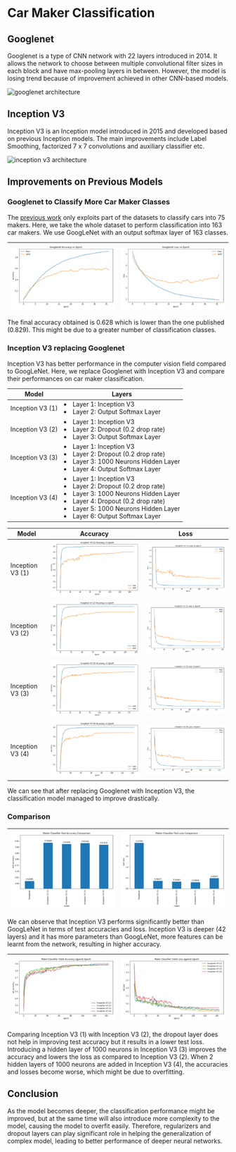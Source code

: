 # Car Maker Classification

## Googlenet

Googlenet is a type of CNN network with 22 layers introduced in 2014. It allows the network to choose between multiple convolutional filter sizes in each block and have max-pooling layers in between. However, the model is losing trend because of improvement achieved in other CNN-based models.

![googlenet architecture](https://paperswithcode.com/media/methods/Screen_Shot_2020-06-22_at_3.28.59_PM.png)

## Inception V3

Inception V3 is an Inception model introduced in 2015 and developed based on previous Inception models. The main improvements include Label Smoothing, factorized 7 x 7 convolutions and auxiliary classifier etc.

![inception v3 architecture](https://cdn.analyticsvidhya.com/wp-content/uploads/2020/05/inceptionv3.png)

## Improvements on Previous Models

### Googlenet to Classify More Car Maker Classes

The [previous work](https://arxiv.org/pdf/1506.08959.pdf) only exploits part of the datasets to classify cars into 75 makers. Here, we take the whole dataset to perform classification into 163 car makers. We use GoogLeNet with an output softmax layer of 163 classes.

|![Graph showing accuracy against epoch of GoogLeNet](../image/googlenet_accuracy.png)|![Graph showing loss against epoch of GoogLeNet](../image/googlenet_loss.png)|
|-|-|

The final accuracy obtained is 0.628 which is lower than the one published (0.829). This might be due to a greater number of classification classes.

### Inception V3 replacing Googlenet

Inception V3 has better performance in the computer vision field compared to GoogLeNet. Here, we replace Googlenet with Inception V3 and compare their performances on car maker classification.

| Model | Layers |
|-|-|
| Inception V3 (1) | <li>Layer 1: Inception V3 <li>Layer 2: Output Softmax Layer |
| Inception V3 (2) | <li>Layer 1: Inception V3 <li>Layer 2: Dropout (0.2 drop rate) <li>Layer 3: Output Softmax Layer |
| Inception V3 (3) | <li>Layer 1: Inception V3 <li>Layer 2: Dropout (0.2 drop rate) <li>Layer 3: 1000 Neurons Hidden Layer <li>Layer 4: Output Softmax Layer |
| Inception V3 (4) | <li>Layer 1: Inception V3 <li>Layer 2: Dropout (0.2 drop rate) <li>Layer 3: 1000 Neurons Hidden Layer <li>Layer 4: Dropout (0.2 drop rate) <li>Layer 5: 1000 Neurons Hidden Layer <li>Layer 6: Output Softmax Layer |

| Model | Accuracy | Loss |
|-|-|-|
| Inception V3 (1) | ![](../image/inception_v31_make_accuracy.png) | ![](../image/inception_v31_make_loss.png) |
| Inception V3 (2) | ![](../image/inception_v32_make_accuracy.png) | ![](../image/inception_v32_make_loss.png) |
| Inception V3 (3) | ![](../image/inception_v33_make_accuracy.png) | ![](../image/inception_v33_make_loss.png) |
| Inception V3 (4) | ![](../image/inception_v34_make_accuracy.png) | ![](../image/inception_v34_make_loss.png) |

We can see that after replacing Googlenet with Inception V3, the classification model managed to improve drastically.

### Comparison

| ![](../image/maker_classifier_accuracy.png) | ![](../image/maker_classifier_loss.png) |
|-|-|

We can observe that Inception V3 performs significantly better than GoogLeNet  in terms of test accuracies and loss. Inception V3 is deeper (42 layers) and it has more parameters than GoogLeNet, more features can be learnt from the network, resulting in higher accuracy. 

| ![](../image/make_classifier_accuracy_epoch.png) | ![](../image/make_classifier_loss_epoch.png) |
|-|-|

Comparing Inception V3 (1) with Inception V3 (2), the dropout layer does not help in improving test accuracy but it results in a lower test loss. Introducing a hidden layer of 1000 neurons in Inception V3 (3) improves the accuracy and lowers the loss as compared to Inception V3 (2). When 2 hidden layers of 1000 neurons are added in Inception V3 (4), the accuracies and losses become worse, which might be due to overfitting.

## Conclusion

As the model becomes deeper, the classification performance might be improved, but at the same time will also introduce more complexity to the model, causing the model to overfit easily. Therefore, regularizers and dropout layers can play significant role in helping the generalization of complex model, leading to better performance of deeper neural networks.

